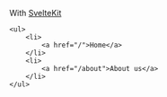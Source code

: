 With [SvelteKit](https://kit.svelte.dev/docs/routing#pages)

```svelte
<ul>
	<li>
		<a href="/">Home</a>
	</li>
	<li>
		<a href="/about">About us</a>
	</li>
</ul>
```
